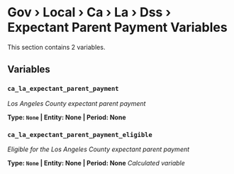 # Gov › Local › Ca › La › Dss › Expectant Parent Payment Variables

This section contains 2 variables.

## Variables

### `ca_la_expectant_parent_payment`
*Los Angeles County expectant parent payment*

**Type: `None` | Entity: None | Period: None**

### `ca_la_expectant_parent_payment_eligible`
*Eligible for the Los Angeles County expectant parent payment*

**Type: `None` | Entity: None | Period: None**
*Calculated variable*
